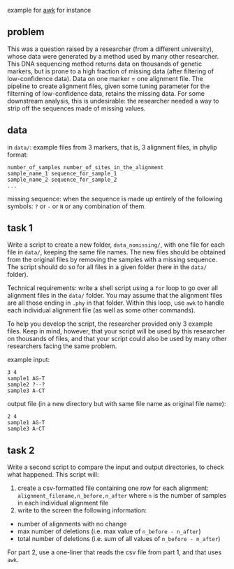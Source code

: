 example for [awk](http://cecileane.github.io/computingtools/pages/notes1013.html)
for instance

## problem

This was a question raised by a researcher (from a different university),
whose data were generated by a method used by many other researcher.
This DNA sequencing method returns data on thousands of genetic markers,
but is prone to a high fraction of missing data (after filtering
of low-confidence data). Data on one marker = one alignment file.
The pipeline to create alignment files, given some tuning parameter
for the filterning of low-confidence data, retains the missing data.
For some downstream analysis, this is undesirable: the researcher
needed a way to strip off the sequences made of missing values.

## data

in `data/`: example files from 3 markers, that is, 3 alignment files,
in phylip format:

    number_of_samples number_of_sites_in_the_alignment
    sample_name_1 sequence_for_sample_1
    sample_name_2 sequence_for_sample_2
    ...

missing sequence: when the sequence is made up entirely of the following symbols:
`?` or `-` or `N` or any combination of them.


## task 1

Write a script to create a new folder, `data_nomissing/`, with
one file for each file in `data/`, keeping the same file names.
The new files should be obtained from the original files by removing
the samples with a missing sequence.
The script should do so for all files in a given folder
(here in the `data/` folder).

Technical requirements: write a shell script using a `for` loop
to go over all alignment files in the `data/` folder. You may assume that
the alignment files are all those ending in `.phy` in that folder.
Within this loop, use `awk` to handle each individual alignment file
(as well as some other commands).

To help you develop the script, the researcher provided only 3 example files.
Keep in mind, however, that your script will be used by this researcher on
thousands of files, and that your script could also be used by many other
researchers facing the same problem.

example input:

    3 4
    sample1 AG-T
    sample2 ?--?
    sample3 A-CT

output file (in a new directory but with same file name as original file name):

    2 4
    sample1 AG-T
    sample3 A-CT

## task 2

Write a second script to compare the input and output directories,
to check what happened. This script will:
1. create a csv-formatted file containing one row for
  each alignment: `alignment_filename,n_before,n_after` where
  `n` is the number of samples in each individual alignment file
2. write to the screen the following information:
  * number of alignments with no change
  * max number of deletions (i.e. max value of `n_before - n_after`)
  * total number of deletions (i.e. sum of all values of `n_before - n_after`)

For part 2, use a one-liner that reads the csv file from part 1, and that uses `awk`.
